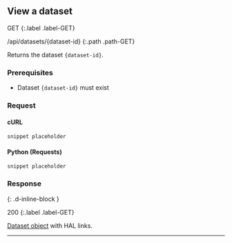 ## View a dataset

GET
{:.label .label-GET}

/api/datasets/{dataset-id}
{:.path .path-GET}

Returns the dataset `{dataset-id}`.

### Prerequisites

- Dataset `{dataset-id}` must exist

### Request

#### cURL

`snippet placeholder`

#### Python (Requests)

`snippet placeholder`

### Response
{: .d-inline-block }

200
{:.label .label-GET}

[Dataset object](#dataset-object) with HAL links.

---
